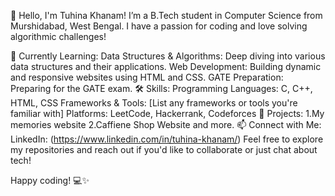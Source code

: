 👋 Hello, I'm Tuhina Khanam!
I’m a B.Tech student in Computer Science from Murshidabad, West Bengal. I have a passion for coding and love solving algorithmic challenges!

🌱 Currently Learning:
Data Structures & Algorithms: Deep diving into various data structures and their applications.
Web Development: Building dynamic and responsive websites using HTML and CSS.
GATE Preparation: Preparing for the GATE exam.
🛠️ Skills:
Programming Languages: C, C++, HTML, CSS
Frameworks & Tools: [List any frameworks or tools you're familiar with]
Platforms: LeetCode, Hackerrank, Codeforces
🚀 Projects:
1.My memories website
2.Caffiene Shop Website and more.
📫 Connect with Me:
LinkedIn: (https://www.linkedin.com/in/tuhina-khanam/)
Feel free to explore my repositories and reach out if you'd like to collaborate or just chat about tech!

Happy coding! 💻✨
